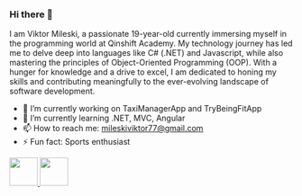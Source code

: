 ### Hi there 👋

I am Viktor Mileski, a passionate 19-year-old currently immersing myself in the programming world at Qinshift Academy. 
My technology journey has led me to delve deep into languages like C# (.NET) and Javascript, 
while also mastering the principles of Object-Oriented Programming (OOP). With a hunger for 
knowledge and a drive to excel, I am dedicated to honing my skills and contributing meaningfully 
to the ever-evolving landscape of software development.

- 🔭 I’m currently working on TaxiManagerApp and TryBeingFitApp
- 🌱 I’m currently learning .NET, MVC, Angular
- 📫 How to reach me: mileskiviktor77@gmail.com
- ⚡ Fun fact: Sports enthusiast
<a href="https://www.instagram.com/viktor_mileski" target="_blank">
  <img height="50" src="https://user-images.githubusercontent.com/46517096/166974368-9798f39f-1f46-499c-b14e-81f0a3f83a06.png"/>
</a>
<a href="https://www.linkedin.com/in/viktor-mileski" target="_blank">
  <img height="50" src="https://cdn1.iconfinder.com/data/icons/logotypes/32/linkedin-256.png"/>
</a>
<!--
**viksamiles77/viksamiles77** is a ✨ _special_ ✨ repository because its `README.md` (this file) appears on your GitHub profile.

Here are some ideas to get you started:

- 🔭 I’m currently working on ...
- 🌱 I’m currently learning ...
- 👯 I’m looking to collaborate on ...
- 🤔 I’m looking for help with ...
- 💬 Ask me about ...
- 📫 How to reach me: ...
- 😄 Pronouns: ...
- ⚡ Fun fact: ...
-->
